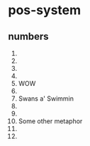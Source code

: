 # pos-system

## numbers

1.
2.
3.
4.
5. WOW
6.
7. Swans a' Swimmin
8.
9.
10. Some other metaphor
11.
12.
